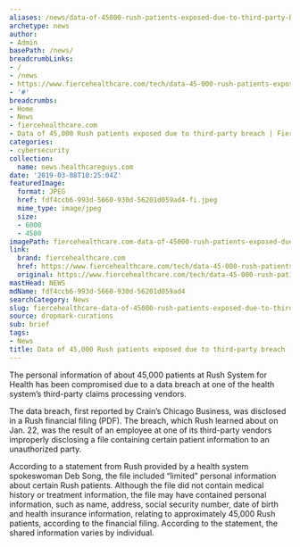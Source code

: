 ```yaml
---
aliases: /news/data-of-45000-rush-patients-exposed-due-to-third-party-breach-fiercehealthcare
archetype: news
author:
- Admin
basePath: /news/
breadcrumbLinks:
- /
- /news
- https://www.fiercehealthcare.com/tech/data-45-000-rush-patients-exposed-due-to-third-party-breach
- '#'
breadcrumbs:
- Home
- News
- fiercehealthcare.com
- Data of 45,000 Rush patients exposed due to third-party breach | FierceHealthcare
categories:
- cybersecurity
collection:
  name: news.healthcareguys.com
date: '2019-03-08T10:25:04Z'
featuredImage:
  format: JPEG
  href: fdf4ccb6-993d-5660-930d-56201d059ad4-fi.jpeg
  mime_type: image/jpeg
  size:
  - 6000
  - 4500
imagePath: fiercehealthcare.com-data-of-45000-rush-patients-exposed-due-to-third-party-breach-fiercehealthcare
link:
  brand: fiercehealthcare.com
  href: https://www.fiercehealthcare.com/tech/data-45-000-rush-patients-exposed-due-to-third-party-breach
  original: https://www.fiercehealthcare.com/tech/data-45-000-rush-patients-exposed-due-to-third-party-breach
mastHead: NEWS
mdName: fdf4ccb6-993d-5660-930d-56201d059ad4
searchCategory: News
slug: fiercehealthcare-data-of-45000-rush-patients-exposed-due-to-third-party-breach-fiercehealthcare
source: dropmark-curations
sub: brief
tags:
- News
title: Data of 45,000 Rush patients exposed due to third-party breach | FierceHealthcare
---
```


The personal information of about 45,000 patients at Rush System for Health has been compromised due to a data breach at one of the health system’s third-party claims processing vendors.

The data breach, first reported by Crain’s Chicago Business, was disclosed in a Rush financial filing (PDF). The breach, which Rush learned about on Jan. 22, was the result of an employee at one of its third-party vendors improperly disclosing a file containing certain patient information to an unauthorized party.

According to a statement from Rush provided by a health system spokeswoman Deb Song, the file included “limited” personal information about certain Rush patients. Although the file did not contain medical history or treatment information, the file may have contained personal information, such as name, address, social security number, date of birth and health insurance information, relating to approximately 45,000 Rush patients, according to the financial filing. According to the statement, the shared information varies by individual.